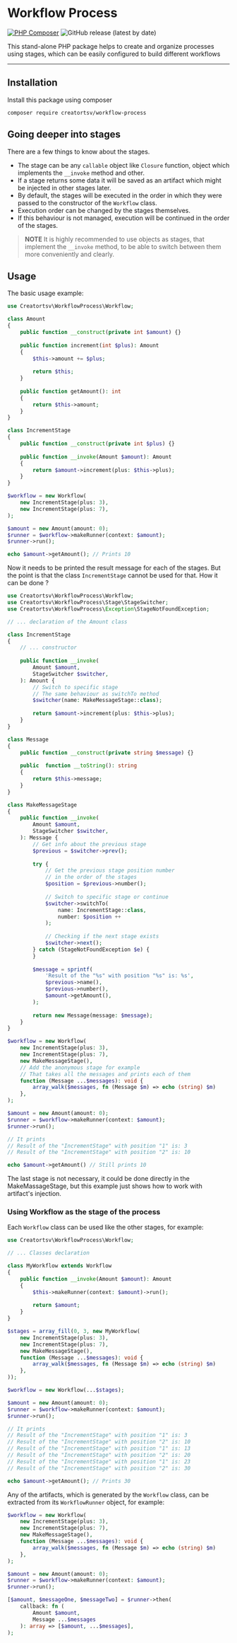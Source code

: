 # Workflow Process
[![PHP Composer](https://github.com/creatortsv/workflow/actions/workflows/php.yml/badge.svg)](https://github.com/creatortsv/workflow/actions/workflows/php.yml)
![GitHub release (latest by date)](https://img.shields.io/github/v/release/creatortsv/workflow-process)

This stand-alone PHP package helps to create and organize processes using stages, which can be easily configured to build different workflows
***
## Installation
Install this package using composer
```
composer require creatortsv/workflow-process
```
## Going deeper into stages

There are a few things to know about the stages.
- The stage can be any ```callable``` object like ```Closure``` function, object which implements the ```__invoke``` method and other.
- If a stage returns some data it will be saved as an artifact which might be injected in other stages later.
- By default, the stages will be executed in the order in which they were passed to the constructor of the ```Workflow``` class.
- Execution order can be changed by the stages themselves.
- If this behaviour is not managed, execution will be continued in the order of the stages.
> **NOTE** It is highly recommended to use objects as stages, that implement the ```__invoke``` method, to be able to switch between them more conveniently and clearly.

## Usage

The basic usage example:

```php
use Creatortsv\WorkflowProcess\Workflow;

class Amount
{
    public function __construct(private int $amount) {}
    
    public function increment(int $plus): Amount
    {
        $this->amount += $plus;
        
        return $this;
    }
    
    public function getAmount(): int
    {
        return $this->amount;
    }
}

class IncrementStage
{
    public function __construct(private int $plus) {}
    
    public function __invoke(Amount $amount): Amount
    {
        return $amount->increment(plus: $this->plus);
    }
}

$workflow = new Workflow(
    new IncrementStage(plus: 3),
    new IncrementStage(plus: 7),
);

$amount = new Amount(amount: 0);
$runner = $workflow->makeRunner(context: $amount);
$runner->run();

echo $amount->getAmount(); // Prints 10
```
Now it needs to be printed the result message for each of the stages. But the point is that the class ```IncrementStage``` cannot be used for that. How it can be done ?
```php
use Creatortsv\WorkflowProcess\Workflow;
use Creatortsv\WorkflowProcess\Stage\StageSwitcher;
use Creatortsv\WorkflowProcess\Exception\StageNotFoundException;

// ... declaration of the Amount class

class IncrementStage
{
    // ... constructor
    
    public function __invoke(
        Amount $amount,
        StageSwitcher $switcher,
    ): Amount {
        // Switch to specific stage
        // The same behaviour as switchTo method
        $switcher(name: MakeMessageStage::class);
    
        return $amount->increment(plus: $this->plus);
    }
}

class Message
{
    public function __construct(private string $message) {}
    
    public  function __toString(): string
    {
        return $this->message;
    }
}

class MakeMessageStage
{
    public function __invoke(
        Amount $amount,
        StageSwitcher $switcher,
    ): Message {
        // Get info about the previous stage
        $previous = $switcher->prev();
    
        try {
            // Get the previous stage position number
            // in the order of the stages
            $position = $previous->number();
            
            // Switch to specific stage or continue
            $switcher->switchTo(
                name: IncrementStage::class,
                number: $position ++
            );
            
            // Checking if the next stage exists
            $switcher->next();
        } catch (StageNotFoundException $e) {
        }
        
        $message = sprintf(
            'Result of the "%s" with position "%s" is: %s',
            $previous->name(),
            $previous->number(),
            $amount->getAmount(),
        );
        
        return new Message(message: $message);
    }
}

$workflow = new Workflow(
    new IncrementStage(plus: 3),
    new IncrementStage(plus: 7),
    new MakeMessageStage(),
    // Add the anonymous stage for example
    // That takes all the messages and prints each of them
    function (Message ...$messages): void {
        array_walk($messages, fn (Message $m) => echo (string) $m)
    },
);

$amount = new Amount(amount: 0);
$runner = $workflow->makeRunner(context: $amount);
$runner->run();

// It prints
// Result of the "IncrementStage" with position "1" is: 3
// Result of the "IncrementStage" with position "2" is: 10

echo $amount->getAmount() // Still prints 10
```
The last stage is not necessary, it could be done directly in the MakeMassageStage, but this example just shows how to work with artifact's injection.

### Using Workflow as the stage of the process

Each ```Workflow``` class can be used like the other stages, for example:
```php
use Creatortsv\WorkflowProcess\Workflow;

// ... Classes declaration

class MyWorkflow extends Workflow
{
    public function __invoke(Amount $amount): Amount
    {
        $this->makeRunner(context: $amount)->run();   
    
        return $amount;
    }
}

$stages = array_fill(0, 3, new MyWorkflow(
    new IncrementStage(plus: 3),
    new IncrementStage(plus: 7),
    new MakeMessageStage(),
    function (Message ...$messages): void {
        array_walk($messages, fn (Message $m) => echo (string) $m)
    },
));

$workflow = new Workflow(...$stages);

$amount = new Amount(amount: 0);
$runner = $workflow->makeRunner(context: $amount);
$runner->run();

// It prints
// Result of the "IncrementStage" with position "1" is: 3
// Result of the "IncrementStage" with position "2" is: 10
// Result of the "IncrementStage" with position "1" is: 13
// Result of the "IncrementStage" with position "2" is: 20
// Result of the "IncrementStage" with position "1" is: 23
// Result of the "IncrementStage" with position "2" is: 30

echo $amount->getAmount(); // Prints 30 
```
Any of the artifacts, which is generated by the ```Workflow``` class, can be extracted from its ```WorkflowRunner``` object, for example:
```php
$workflow = new Workflow(
    new IncrementStage(plus: 3),
    new IncrementStage(plus: 7),
    new MakeMessageStage(),
    function (Message ...$messages): void {
        array_walk($messages, fn (Message $m) => echo (string) $m)
    },
);

$amount = new Amount(amount: 0);
$runner = $workflow->makeRunner(context: $amount);
$runner->run();

[$amount, $messageOne, $messageTwo] = $runner->then(
    callback: fn (
        Amount $amount,
        Message ...$messages
    ): array => [$amount, ...$messages],
);
```
